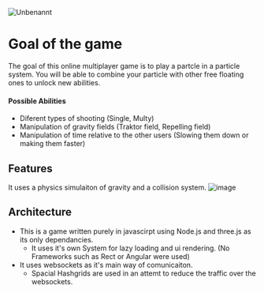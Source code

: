 ![Unbenannt](https://github.com/user-attachments/assets/f59e96da-b63d-4024-85ea-218ced2890b0)

# Goal of the game

The goal of this online multiplayer game is to play a partcle in a particle system.
You will be able to combine your particle with other free floating ones to unlock new abilities.

#### Possible Abilities
+ Diferent types of shooting (Single, Multy)
+ Manipulation of gravity fields (Traktor field, Repelling field)
+ Manipulation of time relative to the other users (Slowing them down or making them faster)

## Features

It uses a physics simulaiton of gravity and a collision system.
![image](https://github.com/user-attachments/assets/ee597f88-439e-4fef-a4ae-11f02557da14)

## Architecture

+ This is a game written purely in javascirpt using Node.js and three.js as its only dependancies.
  + It uses it's own System for lazy loading and ui rendering. (No Frameworks such as Rect or Angular were used)
+ It uses websockets as it's main way of comunicaiton.
  +  Spacial Hashgrids are used in an attemt to reduce the traffic over the websockets.

